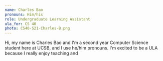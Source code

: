 ```yaml
---
name: Charles Bao
pronouns: Him/his
role: Undergraduate Learning Assistant
ula_for: CS 40
photo: CS40-S21-Charles-B.png
---
```


Hi, my name is Charles Bao and I'm a second year Computer Science student here at UCSB, and I use he/him pronouns. I'm excited to be a ULA because I really enjoy teaching and 

